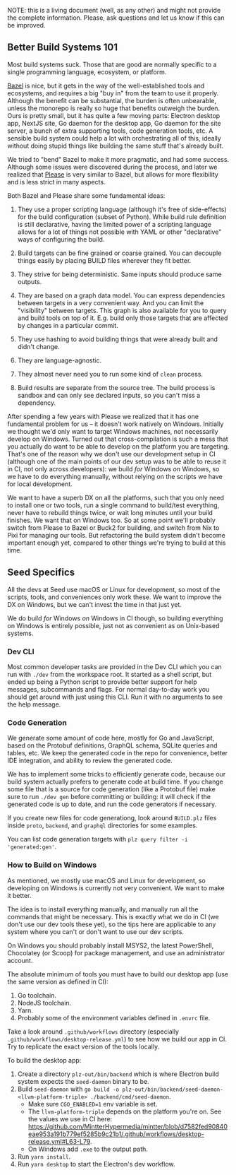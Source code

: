 NOTE: this is a living document (well, as any other) and might not provide the complete information. Please, ask questions and let us know if this can be improved.

## Better Build Systems 101

Most build systems suck. Those that are good are normally specific to a single programming language, ecosystem, or platform.

[Bazel](https://bazel.build) is nice, but it gets in the way of the well-established tools and ecosystems, and requires a big "buy in" from the team to use it properly. Although the benefit can be substantial, the burden is often unbearable, unless the monorepo is really so huge that benefits outweigh the burden. Ours is pretty small, but it has quite a few moving parts: Electron desktop app, NextJS site, Go daemon for the desktop app, Go daemon for the site server, a bunch of extra supporting tools, code generation tools, etc. A sensible build system could help a lot with orchestrating all of this, ideally without doing stupid things like building the same stuff that's already built.

We tried to "bend" Bazel to make it more pragmatic, and had some success. Although some issues were discovered during the process, and later we realized that [Please](https://please.build) is very similar to Bazel, but allows for more flexibility and is less strict in many aspects.

Both Bazel and Please share some fundamental ideas:

1. They use a proper scripting language (although it's free of side-effects) for the build configuration (subset of Python). While build rule definition is still declarative, having the limited power of a scripting language allows for a lot of things not possible with YAML or other "declarative" ways of configuring the build.

2. Build targets can be fine grained or coarse grained. You can decouple things easily by placing BUILD files wherever they fit better.

3. They strive for being deterministic. Same inputs should produce same outputs.

4. They are based on a graph data model. You can express dependencies between targets in a very convenient way. And you can limit the "visibility" between targets. This graph is also available for you to query and build tools on top of it. E.g. build only those targets that are affected by changes in a particular commit.

5. They use hashing to avoid building things that were already built and didn't change.

6. They are language-agnostic.

7. They almost never need you to run some kind of `clean` process.

8. Build results are separate from the source tree. The build process is sandbox and can only see declared inputs, so you can't miss a dependency.

After spending a few years with Please we realized that it has one fundamental problem for us – it doesn't work natively on Windows. Initially we thought we'd only want to target Windows machines, not necessarily develop on Windows. Turned out that cross-compilation is such a mess that you actually do want to be able to develop on the platform you are targeting. That's one of the reason why we don't use our development setup in CI (although one of the main points of our dev setup was to be able to reuse it in CI, not only across developers): we build *for* Windows *on* Windows, so we have to do everything manually, without relying on the scripts we have for local development.

We want to have a superb DX on all the platforms, such that you only need to install one or two tools, run a single command to build/test everything, never have to rebuild things twice, or wait long minutes until your build finishes. We want that on Windows too. So at some point we'll probably switch from Please to Bazel or Buck2 for building, and switch from Nix to Pixi for managing our tools. But refactoring the build system didn't become important enough yet, compared to other things we're trying to build at this time.

## Seed Specifics

All the devs at Seed use macOS or Linux for development, so most of the scripts, tools, and conveniences only work these. We want to improve the DX on Windows, but we can't invest the time in that just yet.

We do build *for* Windows *on* Windows in CI though, so building everything on Windows is entirely possible, just not as convenient as on Unix-based systems.

### Dev CLI

Most common developer tasks are provided in the Dev CLI which you can run with `./dev` from the workspace root. It started as a shell script, but ended up being a Python script to provide better support for help messages, subcommands and flags. For normal day-to-day work you should get around with just using this CLI. Run it with no arguments to see the help message.

### Code Generation

We generate some amount of code here, mostly for Go and JavaScript, based on the Protobuf definitions, GraphQL schema, SQLite queries and tables, etc. We keep the generated code in the repo for convenience, better IDE integration, and ability to review the generated code.

We has to implement some tricks to efficiently generate code, because our build system actually prefers to generate code at build time. If you change some file that is a source for code generation (like a Protobuf file) make sure to run `./dev gen` before committing or building: it will check if the generated code is up to date, and run the code generators if necessary.

If you create new files for code generationg, look around `BUILD.plz` files inside `proto`, `backend`, and `graphql` directories for some examples.

You can list code generation targets with `plz query filter -i 'generated:gen'`.

### How to Build on Windows

As mentioned, we mostly use macOS and Linux for development, so developing on Windows is currently not very convenient. We want to make it better.

The idea is to install everything manually, and manually run all the commands that might be necessary. This is exactly what we do in CI (we don't use our dev tools these yet), so the tips here are applicable to any system where you can't or don't want to use our dev scripts.

On Windows you should probably install MSYS2, the latest PowerShell, Chocolatey (or Scoop) for package management, and use an administrator account.

The absolute minimum of tools you must have to build our desktop app (use the same version as defined in CI):

1. Go toolchain.
2. NodeJS toolchain.
3. Yarn.
4. Probably some of the environment variables defined in `.envrc` file.

Take a look around `.github/workflows` directory (especially `.github/workflows/desktop-release.yml`) to see how we build our app in CI. Try to replicate the exact version of the tools locally.

To build the desktop app:

1. Create a directory `plz-out/bin/backend` which is where Electron build system expects the `seed-daemon` binary to be.
2. Build `seed-daemon` with `go build -o plz-out/bin/backend/seed-daemon-<llvm-platform-triple> ./backend/cmd/seed-daemon`.
    - Make sure `CGO_ENABLED=1` env variable is set.
    - The `llvm-platform-triple` depends on the platform you're on. See the values we use in CI here: https://github.com/MintterHypermedia/mintter/blob/d7582fed90840eae953a191b779ef5285b9c21b1/.github/workflows/desktop-release.yml#L63-L79.
    - On Windows add `.exe` to the output path.
3. Run `yarn install`.
4. Run `yarn desktop` to start the Electron's dev workflow.
